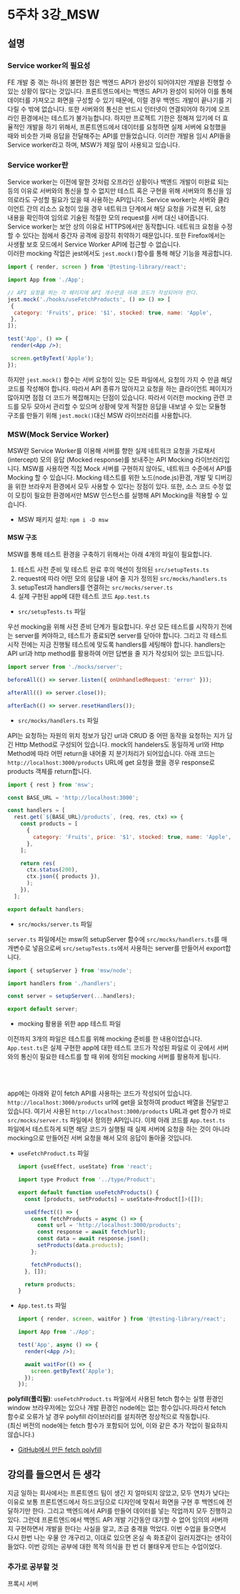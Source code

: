 # 5주차 3강_MSW

## 설명

### Service worker의 필요성

FE 개발 중 겪는 하나의 불편한 점은 백엔드 API가 완성이 되어야지만 개발을 진행할 수 있는 상황이 많다는 것입니다. 프론트엔드에서는 백엔드 API가 완성이 되어야 이를 통해 데이터를 가져오고 화면을 구성할 수 있기 때문에, 이럴 경우 백엔드 개발이 끝나기를 기다릴 수 밖에 없습니다. 또한 서버와의 통신은 반드시 인터넷이 연결되어야 하기에 오프라인 환경에서는 테스트가 불가능합니다. 하지만 프로젝트 기한은 정해져 있기에 더 효율적인 개발을 하기 위해서, 프론트엔드에서 데이터를 요청하면 실제 서버에 요청했을 때와 비슷한 가짜 응답을 전달해주는 API를 만들었습니다. 이러한 개발용 임시 API들을 Service worker라고 하며, MSW가 제일 많이 사용되고 있습니다.

### Service worker란

Service worker는 이전에 말한 것처럼 오프라인 상황이나 백엔드 개발이 미완료 되는 등의 이유로 서버와의 통신을 할 수 없지만 테스트 혹은 구현을 위해 서버와의 통신을 임의로라도 구성할 필요가 있을 때 사용하는 API입니다. Service worker는 서버와 클라이언트 간의 리소스 요청이 있을 경우 네트워크 단계에서 해당 요청을 가로챈 뒤, 요청 내용을 확인하여 임의로 기술된 적절한 모의 request를 서버 대신 내어줍니다. Service worker는 보안 상의 이유로 HTTPS에서만 동작합니다. 네트워크 요청을 수정할 수 있다는 점에서 중간자 공격에 굉장히 취약하기 때문입니다. 또한 Firefox에서는 사생활 보호 모드에서 Service Worker API에 접근할 수 없습니다.<br/>
이러한 mocking 작업은 jest에서도 `jest.mock()`함수를 통해 해당 기능을 제공합니다.

```jsx
import { render, screen } from '@testing-library/react';

import App from './App';

// API 요청을 하는 각 페이지에 API 개수만큼 아래 코드가 작성되어야 한다.
jest.mock('./hooks/useFetchProducts', () => () => [
 {
  category: 'Fruits', price: '$1', stocked: true, name: 'Apple',
 },
]);

test('App', () => {
 render(<App />);

 screen.getByText('Apple');
});
```

하지만 `jest.mock()` 함수는 서버 요청이 있는 모든 파일에서, 요청의 가지 수 만큼 해당 코드를 작성해야 합니다. 따라서 API 종류가 많아지고 요청을 하는 클라이언트 페이지가 많아지면 점점 더 코드가 복잡해지는 단점이 있습니다. 따라서 이러한 mocking 관련 코드를 모두 모아서 관리할 수 있으며 상황에 맞게 적절한 응답을 내보낼 수 있는 모듈형 구조를 만들기 위해 `jest.mock()`대신 MSW 라이브러리를 사용합니다.

### MSW(Mock Service Worker)

MSW란 Service Worker를 이용해 서버를 향한 실제 네트워크 요청을 가로채서(intercept) 모의 응답 (Mocked response)를 보내주는 API Mocking 라이브러리입니다. MSW를 사용하면 직접 Mock 서버를 구현하지 않아도, 네트워크 수준에서 API를 Mocking 할 수 있습니다. Mocking 테스트를 위한 노드(node.js)환경, 개발 및 디버깅을 위한 브라우저 환경에서 모두 사용할 수 있다는 장점이 있다. 또한, 소스 코드 수정 없이 모킹이 필요한 환경에서만 MSW 인스턴스를 실행해 API Mocking을 적용할 수 있습니다.

- MSW 패키지 설치: `npm i -D msw`

#### MSW 구조

MSW를 통해 테스트 환경을 구축하기 위해서는 아래 4개의 파일이 필요합니다.

1. 테스트 사전 준비 및 테스트 완료 후의 액션이 정의된 `src/setupTests.ts`
2. request에 따라 어떤 모의 응답을 내어 줄 지가 정의된 `src/mocks/handlers.ts`
3. setupTest과 handlers를 연결하는 `src/mocks/server.ts`
4. 실제 구현된 app에 대한 테스트 코드 `App.test.ts`

- `src/setupTests.ts` 파일

우선 mocking을 위해 사전 준비 단계가 필요합니다. 우선 모든 테스트를 시작하기 전에는 server를 켜야하고, 테스트가 종료되면 server를 닫아야 합니다. 그리고 각 테스트 시작 전에는 지금 진행될 테스트에 맞도록 handlers를 세팅해야 합니다. handlers는 API url과 http method를 활용하여 어떤 답변을 줄 지가 작성되어 있는 코드입니다.

  ```jsx
  import server from './mocks/server';

  beforeAll(() => server.listen({ onUnhandledRequest: 'error' }));

  afterAll(() => server.close());

  afterEach(() => server.resetHandlers());
  ```

- `src/mocks/handlers.ts` 파일

API는 요청하는 자원의 위치 정보가 담긴 url과 CRUD 중 어떤 동작을 요청하는 지가 담긴 Http Method로 구성되어 있습니다. mock의 handelers도 동일하게 url와 Http Method에 따라 어떤 return을 내어줄 지 분기처리가 되어있습니다. 아래 코드는 `http://localhost:3000/products` URL에 get 요청을 했을 경우 response로 products 객체를 return합니다.

  ```jsx
  import { rest } from 'msw';

  const BASE_URL = 'http://localhost:3000';

  const handlers = [
    rest.get(`${BASE_URL}/products`, (req, res, ctx) => {
      const products = [
        {
          category: 'Fruits', price: '$1', stocked: true, name: 'Apple',
        },
      ];

      return res(
        ctx.status(200),
        ctx.json({ products }),
        );
      }),
    ];

  export default handlers;
  ```

- `src/mocks/server.ts` 파일

`server.ts` 파일에서는 msw의 setupServer 함수에 `src/mocks/handlers.ts`를 매개변수로 넣음으로써 `src/setupTests.ts`에서 사용하는 server를 만들어서 export합니다.

  ```jsx
  import { setupServer } from 'msw/node';

  import handlers from './handlers';

  const server = setupServer(...handlers);

  export default server;
  ```

- mocking 활용을 위한 app 테스트 파일

이전까지 3개의 파일은 테스트를 위해 mocking 준비를 한 내용이었습니다. `App.test.ts`은 실제 구현한 app에 대한 테스트 코드가 작성된 파일로 이 곳에서 서버와의 통신이 필요한 테스트를 할 때 위에 정의된 mocking 서버를 활용하게 됩니다.

<br/><br/>

app에는 아래와 같이 fetch API를 사용하는 코드가 작성되어 있습니다. `http://localhost:3000/products` url에 get을 요청하여 product 배열을 전달받고 있습니다. 여기서 사용된 `http://localhost:3000/products` URL과 get 함수가 바로 `src/mocks/server.ts` 파일에서 정의한 API입니다. 이제 아래 코드를 `App.test.ts` 파일에서 테스트하게 되면 해당 코드가 실행될 때 실제 서버에 요청을 하는 것이 아니라 mocking으로 만들어진 서버 요청을 해서 모의 응답이 돌아올 것입니다.

- `useFetchProduct.ts` 파일

  ```jsx
  import {useEffect, useState} from 'react';

  import type Product from '../type/Product';

  export default function useFetchProducts() {
    const [products, setProducts] = useState<Product[]>([]);

    useEffect(() => {
      const fetchProducts = async () => {
        const url = 'http://localhost:3000/products';
        const response = await fetch(url);
        const data = await response.json();
        setProducts(data.products);
      };

      fetchProducts();
    }, []);

    return products;
  }
  ```

- `App.test.ts` 파일

  ```jsx
  import { render, screen, waitFor } from '@testing-library/react';

  import App from './App';

  test('App', async () => {
    render(<App />);

    await waitFor(() => {
      screen.getByText('Apple');
    });
  });
  ```

**polyfill(폴리필)**: `useFetchProduct.ts` 파일에서 사용된 fetch 함수는 실행 환경인 window 브라우저에는 있으나 개발 환경인 node에는 없는 함수입니다.따라서 fetch 함수로 오류가 날 경우 polyfill 라이브러리를 설치하면 정상적으로 작동합니다.<br/>(최신 버전의 node에는 fetch 함수가 포함되어 있어, 이와 같은 추가 작업이 필요하지 않습니다.)
- [GitHub에서 만든 fetch polyfill](https://github.com/github/fetch)

## 강의를 들으면서 든 생각

지금 일하는 회사에서는 프론트엔드 팀이 생긴 지 얼마되지 않았고, 모두 연차가 낮다는 이유로 보통 프론트엔드에서 하드코딩으로 디자인에 맞춰서 화면을 구현 후 백엔드에 전달하기만 한다. 그리고 백엔드에서 API를 만들어 데이터를 넣는 작업까지 모두 진행하고 있다. 그런데 프론트엔드에서 백엔드 API 개발 기간동안 대기할 수 없어 임의의 서버까지 구현하면서 개발을 한다는 사실을 알고, 조금 충격을 먹었다. 이번 수업을 들으면서 다시 한번 나는 우물 안 개구리고, 이대로 있으면 온실 속 화초같이 길러지겠다는 생각이 들었다. 이번 강의는 공부에 대한 목적 의식을 한 번 더 불태우게 만드는 수업이었다.

### 추가로 공부할 것

프록시 서버
